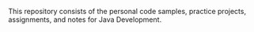 This repository consists of the personal code samples, practice projects, assignments, and notes for Java Development.